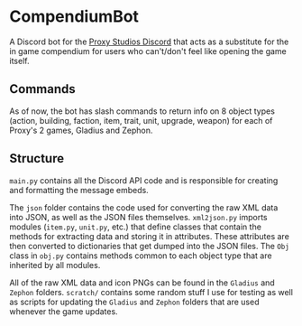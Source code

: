 # CompendiumBot
A Discord bot for the [Proxy Studios Discord](https://discord.gg/proxystudios) that acts as a substitute for the in game compendium for users who can't/don't feel like opening the game itself.

## Commands
As of now, the bot has slash commands to return info on 8 object types (action, building, faction, item, trait, unit, upgrade, weapon) for each of Proxy's 2 games, Gladius and Zephon. 

## Structure
`main.py` contains all the Discord API code and is responsible for creating and formatting the message embeds.

The `json` folder contains the code used for converting the raw XML data into JSON, as well as the JSON files themselves. `xml2json.py` imports modules (`item.py`, `unit.py`, etc.) that define classes that contain the methods for extracting data and storing it in attributes. These attributes are then converted to dictionaries that get dumped into the JSON files. The `Obj` class in `obj.py` contains methods common to each object type that are inherited by all modules.

All of the raw XML data and icon PNGs can be found in the `Gladius` and `Zephon` folders. `scratch/` contains some random stuff I use for testing as well as scripts for updating the `Gladius` and `Zephon` folders that are used whenever the game updates.
